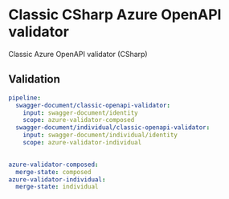 # Classic CSharp Azure OpenAPI validator

Classic Azure OpenAPI validator (CSharp)

## Validation

``` yaml
pipeline:
  swagger-document/classic-openapi-validator:
    input: swagger-document/identity
    scope: azure-validator-composed
  swagger-document/individual/classic-openapi-validator:
    input: swagger-document/individual/identity
    scope: azure-validator-individual
  
```

``` yaml
azure-validator-composed:
  merge-state: composed
azure-validator-individual:
  merge-state: individual
```

